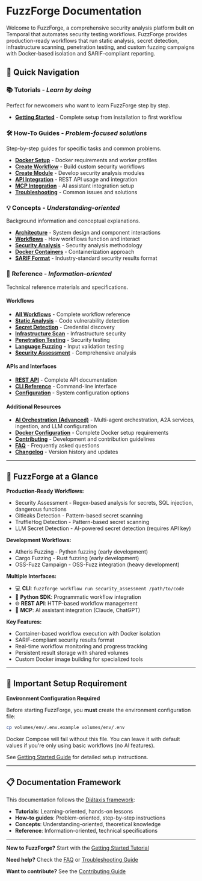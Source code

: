 # FuzzForge Documentation

Welcome to FuzzForge, a comprehensive security analysis platform built on Temporal that automates security testing workflows. FuzzForge provides production-ready workflows that run static analysis, secret detection, infrastructure scanning, penetration testing, and custom fuzzing campaigns with Docker-based isolation and SARIF-compliant reporting.

## 🚀 Quick Navigation

### 📚 **Tutorials** - *Learn by doing*
Perfect for newcomers who want to learn FuzzForge step by step.

- [**Getting Started**](tutorials/getting-started.md) - Complete setup from installation to first workflow

### 🛠️ **How-To Guides** - *Problem-focused solutions*
Step-by-step guides for specific tasks and common problems.

- [**Docker Setup**](how-to/docker-setup.md) - Docker requirements and worker profiles
- [**Create Workflow**](how-to/create-workflow.md) - Build custom security workflows
- [**Create Module**](how-to/create-module.md) - Develop security analysis modules
- [**API Integration**](how-to/api-integration.md) - REST API usage and integration
- [**MCP Integration**](how-to/mcp-integration.md) - AI assistant integration setup
- [**Troubleshooting**](how-to/troubleshooting.md) - Common issues and solutions

### 💡 **Concepts** - *Understanding-oriented*
Background information and conceptual explanations.

- [**Architecture**](concepts/architecture.md) - System design and component interactions
- [**Workflows**](concepts/workflows.md) - How workflows function and interact
- [**Security Analysis**](concepts/security-analysis.md) - Security analysis methodology
- [**Docker Containers**](concepts/docker-containers.md) - Containerization approach
- [**SARIF Format**](concepts/sarif-format.md) - Industry-standard security results format

### 📖 **Reference** - *Information-oriented*
Technical reference materials and specifications.

#### Workflows
- [**All Workflows**](reference/workflows/index.md) - Complete workflow reference
- [**Static Analysis**](reference/workflows/static-analysis.md) - Code vulnerability detection
- [**Secret Detection**](reference/workflows/secret-detection.md) - Credential discovery
- [**Infrastructure Scan**](reference/workflows/infrastructure-scan.md) - Infrastructure security
- [**Penetration Testing**](reference/workflows/penetration-testing.md) - Security testing
- [**Language Fuzzing**](reference/workflows/language-fuzzing.md) - Input validation testing
- [**Security Assessment**](reference/workflows/security-assessment.md) - Comprehensive analysis

#### APIs and Interfaces
- [**REST API**](reference/api/index.md) - Complete API documentation
- [**CLI Reference**](reference/cli/index.md) - Command-line interface
- [**Configuration**](reference/configuration.md) - System configuration options

#### Additional Resources
- [**AI Orchestration (Advanced)**](../ai/docs/index.md) - Multi-agent orchestration, A2A services, ingestion, and LLM configuration
- [**Docker Configuration**](reference/docker-configuration.md) - Complete Docker setup requirements
- [**Contributing**](reference/contributing.md) - Development and contribution guidelines
- [**FAQ**](reference/faq.md) - Frequently asked questions
- [**Changelog**](reference/changelog.md) - Version history and updates

---

## 🎯 FuzzForge at a Glance

**Production-Ready Workflows:**
- Security Assessment - Regex-based analysis for secrets, SQL injection, dangerous functions
- Gitleaks Detection - Pattern-based secret scanning
- TruffleHog Detection - Pattern-based secret scanning
- LLM Secret Detection - AI-powered secret detection (requires API key)

**Development Workflows:**
- Atheris Fuzzing - Python fuzzing (early development)
- Cargo Fuzzing - Rust fuzzing (early development)
- OSS-Fuzz Campaign - OSS-Fuzz integration (heavy development)

**Multiple Interfaces:**
- 💻 **CLI**: `fuzzforge workflow run security_assessment /path/to/code`
- 🐍 **Python SDK**: Programmatic workflow integration
- 🌐 **REST API**: HTTP-based workflow management
- 🤖 **MCP**: AI assistant integration (Claude, ChatGPT)

**Key Features:**
- Container-based workflow execution with Docker isolation
- SARIF-compliant security results format
- Real-time workflow monitoring and progress tracking
- Persistent result storage with shared volumes
- Custom Docker image building for specialized tools

---

## 🚨 Important Setup Requirement

**Environment Configuration Required**

Before starting FuzzForge, you **must** create the environment configuration file:

```bash
cp volumes/env/.env.example volumes/env/.env
```

Docker Compose will fail without this file. You can leave it with default values if you're only using basic workflows (no AI features).

See [Getting Started Guide](tutorials/getting-started.md) for detailed setup instructions.

---

## 📋 Documentation Framework

This documentation follows the [Diátaxis framework](https://diataxis.fr/):

- **Tutorials**: Learning-oriented, hands-on lessons
- **How-to guides**: Problem-oriented, step-by-step instructions
- **Concepts**: Understanding-oriented, theoretical knowledge
- **Reference**: Information-oriented, technical specifications

---

**New to FuzzForge?** Start with the [Getting Started Tutorial](tutorials/getting-started.md)

**Need help?** Check the [FAQ](reference/faq.md) or [Troubleshooting Guide](how-to/troubleshooting.md)

**Want to contribute?** See the [Contributing Guide](reference/contributing.md)
